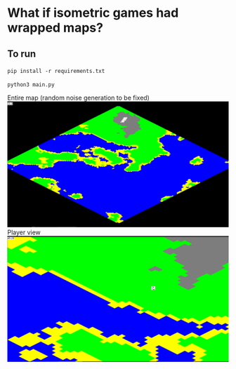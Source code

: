 # What if isometric games had wrapped maps?

## To run

`pip install -r requirements.txt`

`python3 main.py`

Entire map (random noise generation to be fixed)
![Entire map](/docs/entire_map.png)
Player view
![Player view](/docs/player_view.png)
